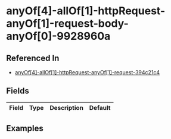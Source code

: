 
# anyOf[4]-allOf[1]-httpRequest-anyOf[1]-request-body-anyOf[0]-9928960a



## Referenced In

- [anyOf[4]-allOf[1]-httpRequest-anyOf[1]-request-394c21c4](/docs/references/schemas/anyof-4--allof-1--httprequest-anyof-1--request-394c21c4)

## Fields

Field | Type | Description | Default
:-- | :-- | :-- | :--

## Examples
